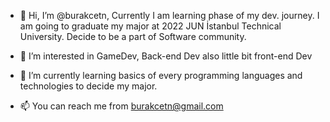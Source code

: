 - 👋 Hi, I’m @burakcetn, Currently I am learning phase of my dev. journey. I am going to graduate my major at 2022 JUN İstanbul Technical University. Decide to be a part of Software community.    
- 👀 I’m interested in GameDev, Back-end Dev also little bit front-end Dev
- 🌱 I’m currently learning basics of every programming languages and technologies to decide my major.
            
- 📫 You can reach me from burakcetn@gmail.com

<!---
burakcetn/burakcetn is a ✨ special ✨ repository because its `README.md` (this file) appears on your GitHub profile.
You can click the Preview link to take a look at your changes.
--->
